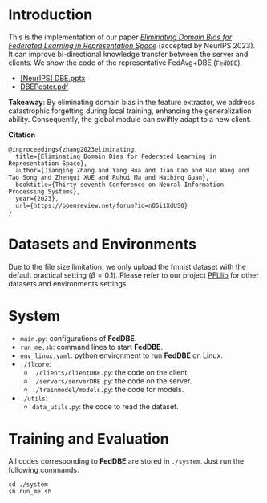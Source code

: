 # Introduction

This is the implementation of our paper *[Eliminating Domain Bias for Federated Learning in Representation Space](https://arxiv.org/abs/2311.14975)* (accepted by NeurIPS 2023). It can improve bi-directional knowledge transfer between the server and clients. We show the code of the representative FedAvg+DBE (`FedDBE`). 

- [[NeurIPS] DBE.pptx](./[NeurIPS]%20DBE.pptx)
- [DBEPoster.pdf](./DBEPoster.pdf)

**Takeaway**: By eliminating domain bias in the feature extractor, we address catastrophic forgetting during local training, enhancing the generalization ability. Consequently, the global module can swiftly adapt to a new client. 

**Citation**

```
@inproceedings{zhang2023eliminating,
  title={Eliminating Domain Bias for Federated Learning in Representation Space},
  author={Jianqing Zhang and Yang Hua and Jian Cao and Hao Wang and Tao Song and Zhengui XUE and Ruhui Ma and Haibing Guan},
  booktitle={Thirty-seventh Conference on Neural Information Processing Systems},
  year={2023},
  url={https://openreview.net/forum?id=nO5i1XdUS0}
}
```

# Datasets and Environments

Due to the file size limitation, we only upload the fmnist dataset with the default practical setting ($\beta=0.1$). Please refer to our project [PFLlib](https://github.com/TsingZ0/PFLlib) for other datasets and environments settings. 


# System

- `main.py`: configurations of **FedDBE**. 
- `run_me.sh`: command lines to start **FedDBE**. 
- `env_linux.yaml`: python environment to run **FedDBE** on Linux. 
- `./flcore`: 
    - `./clients/clientDBE.py`: the code on the client. 
    - `./servers/serverDBE.py`: the code on the server. 
    - `./trainmodel/models.py`: the code for models. 
- `./utils`:
    - `data_utils.py`: the code to read the dataset. 

# Training and Evaluation

All codes corresponding to **FedDBE** are stored in `./system`. Just run the following commands.

```
cd ./system
sh run_me.sh
```
